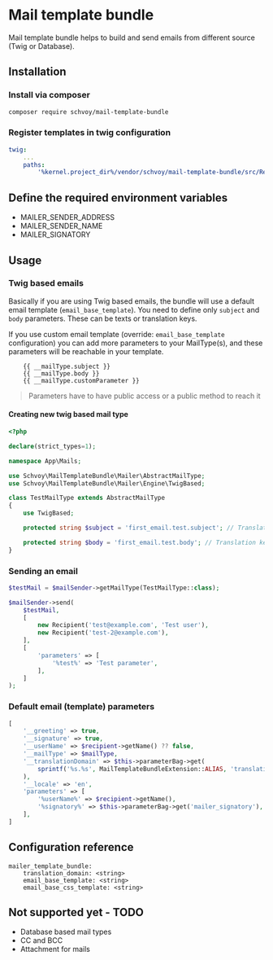 # Mail template bundle

Mail template bundle helps to build and send emails from different source (Twig or Database).

## Installation

### Install via composer 
```bash
composer require schvoy/mail-template-bundle
```

### Register templates in twig configuration 

```yaml 
twig:
    ...
    paths:
        '%kernel.project_dir%/vendor/schvoy/mail-template-bundle/src/Resources/views': MailTemplateBundle
```

## Define the required environment variables

* MAILER_SENDER_ADDRESS
* MAILER_SENDER_NAME
* MAILER_SIGNATORY

## Usage

### Twig based emails

Basically if you are using Twig based emails, the bundle will use a default email template (`email_base_template`).
You need to define only `subject` and `body` parameters. 
These can be texts or translation keys.

If you use custom email template (override: `email_base_template` configuration) you can add more parameters to your MailType(s),
and these parameters will be reachable in your template. 

```twig
    {{ __mailType.subject }}
    {{ __mailType.body }}
    {{ __mailType.customParameter }}
```

> Parameters have to have public access or a public method to reach it

#### Creating new twig based mail type

```php
<?php

declare(strict_types=1);

namespace App\Mails;

use Schvoy\MailTemplateBundle\Mailer\AbstractMailType;
use Schvoy\MailTemplateBundle\Mailer\Engine\TwigBased;

class TestMailType extends AbstractMailType
{
    use TwigBased;

    protected string $subject = 'first_email.test.subject'; // Translation key

    protected string $body = 'first_email.test.body'; // Translation key
}
```

### Sending an email

```php
$testMail = $mailSender->getMailType(TestMailType::class);

$mailSender->send(
    $testMail,
    [
        new Recipient('test@example.com', 'Test user'),
        new Recipient('test-2@example.com'),
    ],
    [
        'parameters' => [
            '%test%' => 'Test parameter',
        ],
    ]
);
```

### Default email (template) parameters

```php
[
    '__greeting' => true,
    '__signature' => true,
    '__userName' => $recipient->getName() ?? false,
    '__mailType' => $mailType,
    '__translationDomain' => $this->parameterBag->get(
        sprintf('%s.%s', MailTemplateBundleExtension::ALIAS, 'translation_domain')
    ),
    '__locale' => 'en',
    'parameters' => [
        '%userName%' => $recipient->getName(),
        '%signatory%' => $this->parameterBag->get('mailer_signatory'),
    ],
]
```

## Configuration reference

```
mailer_template_bundle:
    translation_domain: <string>
    email_base_template: <string>
    email_base_css_template: <string>
```

## Not supported yet - TODO

* Database based mail types
* CC and BCC 
* Attachment for mails
